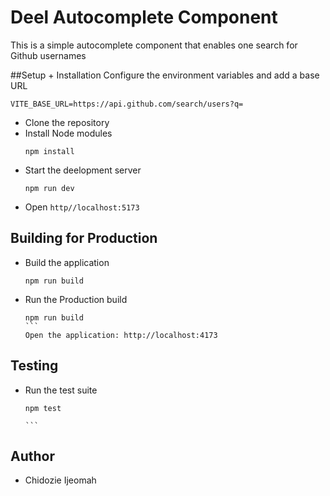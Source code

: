# Deel Autocomplete Component

This is a simple autocomplete component that enables one search for Github usernames

##Setup + Installation
Configure the environment variables and add a base URL

```
VITE_BASE_URL=https://api.github.com/search/users?q=
```

- Clone the repository
- Install Node modules
  ```
  npm install
  ```
- Start the deelopment server
  ```
  npm run dev
  ```
- Open `http//localhost:5173`

## Building for Production

- Build the application
  ```
  npm run build
  ```
- Run the Production build

  ````
  npm run build
  ```
  Open the application: http://localhost:4173
  ````

## Testing

- Run the test suite

  ````
  npm test

  ```
  ````

## Author

- Chidozie Ijeomah
